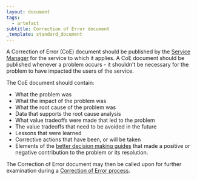```yaml
---
layout: document
tags:
  - artefact
subtitle: Correction of Error document
_template: standard_document
---
```


A Correction of Error (CoE) document should be published by the [Service Manager](/services/#service-managers) for the service to which it applies. A CoE document should be published whenever a problem occurs - it shouldn't be necessary for the problem to have impacted the users of the service.

The CoE document should contain:

* What the problem was
* What the impact of the problem was
* What the root cause of the problem was
* Data that supports the root cause analysis
* What value tradeoffs were made that led to the problem
* The value tradeoffs that need to be avoided in the future
* Lessons that were learned
* Corrective actions that have been, or will be taken
* Elements of the [better decision making guides](/doctrine/) that made a positive or negative contribution to the problem or its resolution.

The Correction of Error document may then be called upon for further examination during a [Correction of Error process]().
